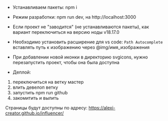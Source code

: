 - Устанавливаем пакеты: npm i
- Режим разработки: npm run dev, на http://localhost:3000

- Если проект не "заводится" (не устанавливаются пакеты), как вариант переключиться на версию ноды v18.17.0
- Необходимо установить расширение для vs code: `Path Autocomplete` вставлять путь к изображению через @img/имя_изображения
- При добавлении новой иконки в директорию svgicons, нужно перезапустить проект, чтобы она была доступна

- Деплой:
1) переключиться на ветку мастер
2) влить девелоп ветку
3) запустить npm run github
4) закомитить и вылить

Страницы будут доступны по адресу: https://alexi-creator.github.io/influencer/
